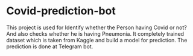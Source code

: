 # Covid-prediction-bot
This project is used for Identify whether the Person having Covid or not? And also checks whether he is
having Pneumonia. It completely trained dataset which is taken from Kaggle and build a model for prediction.
The prediction is done at Telegram bot.

